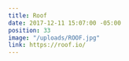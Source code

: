 ```yaml
---
title: Roof
date: 2017-12-11 15:07:00 -05:00
position: 33
image: "/uploads/ROOF.jpg"
link: https://roof.io/
---
```


